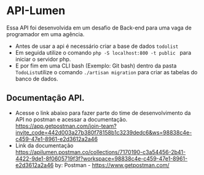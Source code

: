# API-Lumen
Essa API foi desenvolvida em um desafio de Back-end para uma vaga de programador em uma agência. 

- Antes de usar a api é necessário criar a base de dados ``todolist``
- Em seguida utilize o comando ``php -S localhost:800 -t public `` para iniciar o servidor php.
- E por fim em uma CLI bash (Exemplo: Git bash)  dentro da pasta ``TodoList``utilize o comando ``./artisan migration`` para criar as tabelas do banco de dados.

## Documentação API.
- Acesse o link abaixo para fazer parte do time de desenvolvimento da API no postman e acessar a documentação.
https://app.getpostman.com/join-team?invite_code=442d003a27b380f78158b1c3239dedc6&ws=98838c4e-c459-47e1-8961-e2d3612a2a46
- Link da documentação
https://apilumen.postman.co/collections/7170190-c3a54456-2b41-4422-9de1-8f0605719f3f?workspace=98838c4e-c459-47e1-8961-e2d3612a2a46
by: Postman - https://www.getpostman.com/
